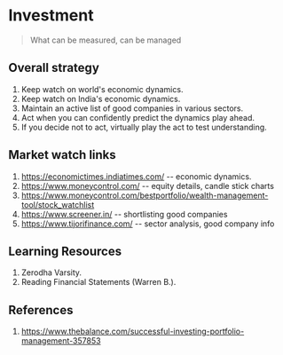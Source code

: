Investment
=============

> What can be measured, can be managed

## Overall strategy
1. Keep watch on world's economic dynamics.
2. Keep watch on India's economic dynamics.
3. Maintain an active list of good companies in various sectors.
4. Act when you can confidently predict the dynamics play ahead.
5. If you decide not to act, virtually play the act to test understanding.


## Market watch links
1. <https://economictimes.indiatimes.com/> -- economic dynamics.
1. <https://www.moneycontrol.com/> -- equity details, candle stick charts
1. <https://www.moneycontrol.com/bestportfolio/wealth-management-tool/stock_watchlist>
1. <https://www.screener.in/> -- shortlisting good companies
1. <https://www.tijorifinance.com/> -- sector analysis, good company info


## Learning Resources
1. Zerodha Varsity.
1. Reading Financial Statements (Warren B.).


<a name="references"></a>
## References
1. <https://www.thebalance.com/successful-investing-portfolio-management-357853>


